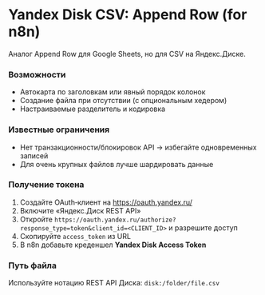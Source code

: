 # Yandex Disk CSV: Append Row (for n8n)

Аналог Append Row для Google Sheets, но для CSV на Яндекс.Диске.

### Возможности
- Автокарта по заголовкам или явный порядок колонок
- Создание файла при отсутствии (с опциональным хедером)
- Настраиваемые разделитель и кодировка

### Известные ограничения
- Нет транзакционности/блокировок API → избегайте одновременных записей
- Для очень крупных файлов лучше шардировать данные

### Получение токена
1. Создайте OAuth‑клиент на https://oauth.yandex.ru/
2. Включите «Яндекс.Диск REST API»
3. Откройте `https://oauth.yandex.ru/authorize?response_type=token&client_id=<CLIENT_ID>` и разрешите доступ
4. Скопируйте `access_token` из URL
5. В n8n добавьте креденшел **Yandex Disk Access Token**

### Путь файла
Используйте нотацию REST API Диска: `disk:/folder/file.csv`